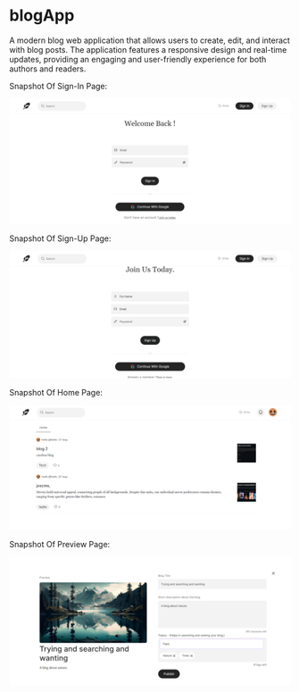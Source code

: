 # blogApp
A modern blog web application that allows users to create, edit, and interact with blog posts. The application features a responsive design and real-time updates, providing an engaging and user-friendly experience for both authors and readers.

Snapshot Of Sign-In Page:

![Home Page](/Screenshots/SignIn%20Page.png)

Snapshot Of Sign-Up Page:

![Home Page](/Screenshots/SignUp%20Page.png)

Snapshot Of Home Page:

![Home Page](/Screenshots/Home%20Page.png)

Snapshot Of Preview Page:

![Home Page](/Screenshots/Preview%20Page.png)
